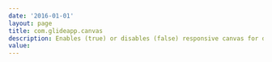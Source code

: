 ```yaml
---
date: '2016-01-01'
layout: page
title: com.glideapp.canvas
description: Enables (true) or disables (false) responsive canvas for dashboards. When enabled, all new dashboards use responsive canvas. Nonresponsive dashboards are not converted to responsive dashboards. 
value:  
---
```

